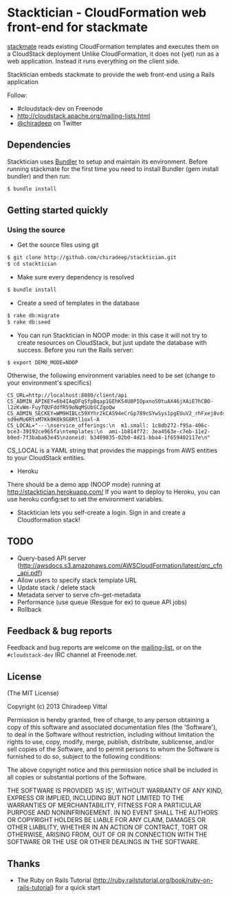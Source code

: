 # Stacktician - CloudFormation web front-end for stackmate

[stackmate](https://github.com/chiradeep/stackmate.git) reads existing CloudFormation templates 
and executes them on a CloudStack deployment
Unlike CloudFormation, it does not (yet) run as a web application. 
Instead it runs everything on the client side. 

Stacktician embeds stackmate to provide the web front-end using a Rails application


Follow:
* \#cloudstack-dev on Freenode
* <http://cloudstack.apache.org/mailing-lists.html>
* [@chiradeep](http://twitter.com/chiradeep) on Twitter

## Dependencies

Stacktician uses [Bundler](http://gembundler.com/) to setup and maintain its
environment. Before running stackmate for the first time you need to install
Bundler (gem install bundler) and then run:

```bash
$ bundle install

```


## Getting started quickly

### Using the source

* Get the source files using git

```bash
$ git clone http://github.com/chiradeep/stacktician.git
$ cd stacktician
```

* Make sure every dependency is resolved

```bash
$ bundle install
```

* Create a seed of templates in the database

```bash
$ rake db:migrate
$ rake db:seed
```

* You can run Stacktician in NOOP mode: in this case it will not try to create resources on CloudStack, but just update the database with success. Before you run the Rails server:

```
$ export DEMO_MODE=NOOP
```

Otherwise, the following environment variables need to be set (change to your environment's specifics)

```
CS_URL=http://localhost:8080/client/api
CS_ADMIN_APIKEY=6b4IAqDFqSfpBqap1GEhKS4U8PIOpxnoS0tuAX46jXAiE7hCBO-l2zKvWm-FuyTQUFddfR59oNqMSUbSCZgoQw
CS_ADMIN_SECKEY=WM9HIBLc59XYhr2kCAS94eCrGp789cSYwSys1pgEUuV2_rhFxej8vds-sd9eMu6RtxM7Kk0K0k9G8Rtl1oxl-A
CS_LOCAL="---\nservice_offerings:\n  m1.small: 1c8db272-f95a-406c-bce3-39192ce965fa\ntemplates:\n  ami-1b814f72: 3ea4563e-c7eb-11e2-b0ed-7f3baba63e45\nzoneid: b3409835-02b0-4d21-bba4-1f659402117e\n"
```

CS_LOCAL is a YAML string that provides the mappings from AWS entities to your CloudStack entities.

* Heroku

There should be a demo app (NOOP mode) running at http://stacktician.herokuapp.com/
If you want to deploy to Heroku, you can use heroku config:set to set the environment variables.


* Stacktician lets you self-create a login. Sign in and create a Cloudformation stack!


## TODO
* Query-based API server (http://awsdocs.s3.amazonaws.com/AWSCloudFormation/latest/qrc_cfn_api.pdf)
* Allow users to specify stack template URL
* Update stack / delete stack
* Metadata server to serve cfn-get-metadata
* Performance (use queue (Resque for ex)  to queue API jobs)
* Rollback

## Feedback & bug reports

Feedback and bug reports are welcome on the [mailing-list](dev@cloudstack.apache.org), or on the `#cloudstack-dev` IRC channel at Freenode.net.

## License

(The MIT License)

Copyright (c) 2013 Chiradeep Vittal

Permission is hereby granted, free of charge, to any person obtaining
a copy of this software and associated documentation files (the
'Software'), to deal in the Software without restriction, including
without limitation the rights to use, copy, modify, merge, publish,
distribute, sublicense, and/or sell copies of the Software, and to
permit persons to whom the Software is furnished to do so, subject to
the following conditions:

The above copyright notice and this permission notice shall be
included in all copies or substantial portions of the Software.

THE SOFTWARE IS PROVIDED 'AS IS', WITHOUT WARRANTY OF ANY KIND,
EXPRESS OR IMPLIED, INCLUDING BUT NOT LIMITED TO THE WARRANTIES OF
MERCHANTABILITY, FITNESS FOR A PARTICULAR PURPOSE AND NONINFRINGEMENT.
IN NO EVENT SHALL THE AUTHORS OR COPYRIGHT HOLDERS BE LIABLE FOR ANY
CLAIM, DAMAGES OR OTHER LIABILITY, WHETHER IN AN ACTION OF CONTRACT,
TORT OR OTHERWISE, ARISING FROM, OUT OF OR IN CONNECTION WITH THE
SOFTWARE OR THE USE OR OTHER DEALINGS IN THE SOFTWARE.

## Thanks

- The Ruby on Rails Tutorial (http://ruby.railstutorial.org/book/ruby-on-rails-tutorial) for a quick start

